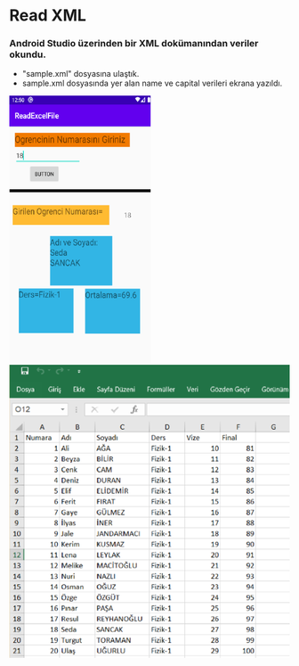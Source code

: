 # Read XML
###  Android Studio üzerinden bir XML dokümanından veriler okundu.
- "sample.xml" dosyasına ulaştık. 
- sample.xml dosyasında yer alan name ve capital verileri ekrana yazıldı.


![alt text](https://github.com/halimebeyzacicek/Proje_1_University/blob/main/photos/1.png)
![alt text](https://github.com/halimebeyzacicek/Proje_1_University/blob/main/photos/2.png)
